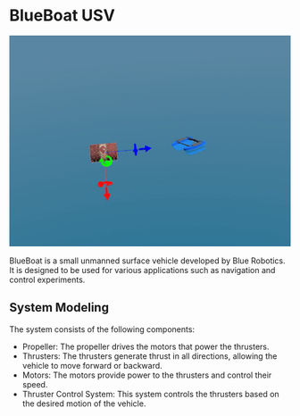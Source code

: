 # BlueBoat USV

![BlueBoatUSV](../assets/videos/blueboat/video1.gif)

BlueBoat is a small unmanned surface vehicle developed by Blue Robotics. It is designed to be used for various applications such as navigation and control experiments.

## System Modeling

The system consists of the following components:
 * Propeller: The propeller drives the motors that power the thrusters.
 * Thrusters: The thrusters generate thrust in all directions, allowing the vehicle to move forward or backward.
 * Motors: The motors provide power to the thrusters and control their speed.
 * Thruster Control System: This system controls the thrusters based on the desired motion of the vehicle.





